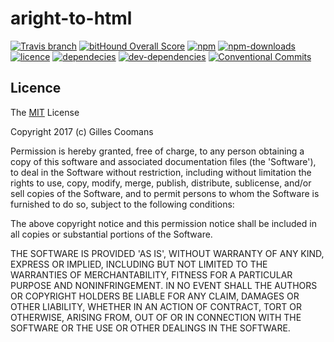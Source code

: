 # aright-to-html

[![Travis branch](https://img.shields.io/travis/nomocas/aright-to-html/master.svg)](https://travis-ci.org/nomocas/aright-to-html)
[![bitHound Overall Score](https://www.bithound.io/github/nomocas/aright-to-html/badges/score.svg)](https://www.bithound.io/github/nomocas/aright-to-html)
[![npm](https://img.shields.io/npm/v/aright-to-html.svg)](https://www.npmjs.com/package/aright-to-html)
[![npm-downloads](https://img.shields.io/npm/dm/aright-to-html.svg)](https://npm-stat.com/charts.html?package=aright-to-html)
[![licence](https://img.shields.io/npm/l/aright-to-html.svg)](https://spdx.org/licenses/MIT)
[![dependecies](https://david-dm.org/nomocas/aright-to-html.svg)](https://david-dm.org/)
[![dev-dependencies](https://img.shields.io/david/dev/nomocas/aright-to-html.svg)](https://david-dm.org/)
[![Conventional Commits](https://img.shields.io/badge/Conventional%20Commits-1.0.0-yellow.svg)](https://conventionalcommits.org)


## Licence

The [MIT](http://opensource.org/licenses/MIT) License

Copyright 2017 (c) Gilles Coomans

Permission is hereby granted, free of charge, to any person obtaining a copy of this software and associated documentation files (the 'Software'), to deal in the Software without restriction, including without limitation the rights to use, copy, modify, merge, publish, distribute, sublicense, and/or sell copies of the Software, and to permit persons to whom the Software is furnished to do so, subject to the following conditions:

The above copyright notice and this permission notice shall be included in all copies or substantial portions of the Software.

THE SOFTWARE IS PROVIDED 'AS IS', WITHOUT WARRANTY OF ANY KIND, EXPRESS OR IMPLIED, INCLUDING BUT NOT LIMITED TO THE WARRANTIES OF MERCHANTABILITY, FITNESS FOR A PARTICULAR PURPOSE AND NONINFRINGEMENT. IN NO EVENT SHALL THE AUTHORS OR COPYRIGHT HOLDERS BE LIABLE FOR ANY CLAIM, DAMAGES OR OTHER LIABILITY, WHETHER IN AN ACTION OF CONTRACT, TORT OR OTHERWISE, ARISING FROM, OUT OF OR IN CONNECTION WITH THE SOFTWARE OR THE USE OR OTHER DEALINGS IN THE SOFTWARE.
